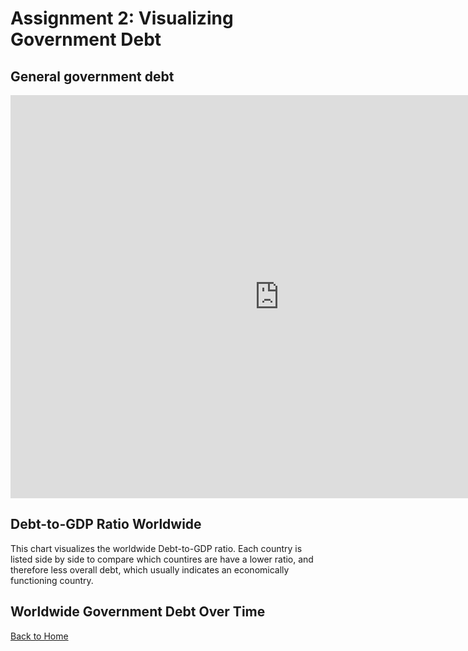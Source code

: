 # Assignment 2: Visualizing Government Debt

## General government debt
<iframe src="https://data.oecd.org/chart/6Sly" width="860" height="645" style="border: 0" mozallowfullscreen="true" webkitallowfullscreen="true" allowfullscreen="true"><a href="https://data.oecd.org/chart/6Sly" target="_blank">OECD Chart: General government debt, Total, % of GDP, Annual, 2015</a></iframe>

## Debt-to-GDP Ratio Worldwide
<div class="flourish-embed flourish-chart" data-src="visualisation/11734888"><script src="https://public.flourish.studio/resources/embed.js"></script></div>
This chart visualizes the worldwide Debt-to-GDP ratio. Each country is listed side by side to compare which countires are have a lower ratio, and therefore less overall debt, which usually indicates an economically functioning country.

## Worldwide Government Debt Over Time
<div class="flourish-embed flourish-heatmap" data-src="visualisation/11735219"><script src="https://public.flourish.studio/resources/embed.js"></script></div>






[Back to Home](https://hburnsid.github.io/HMB-portfolio/)

